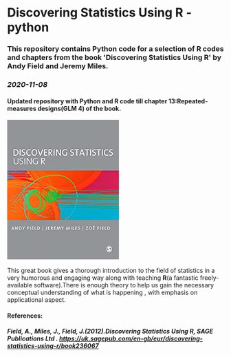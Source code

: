 # Discovering Statistics Using R - python
### This repository contains Python code for a selection of R codes and chapters from the book 'Discovering Statistics Using R' by Andy Field and Jeremy Miles.

### ***2020-11-08***
#### Updated repository with Python and R code till chapter 13:Repeated-measures designs(GLM 4) of the book.
![alt text](https://github.com/snehilk1312/AppliedStatistics/blob/master/dsur.jpg?raw=true)


This great book gives a thorough introduction to the field of statistics in a very humorous and engaging way along with teaching **R**(a fantastic freely-available software).There is enough theory to help us gain the necessary conceptual understanding of what is happening , with emphasis on applicational aspect. 

#### References:
##### Field, A., Miles, J., Field, J.(2012).*Discovering Statistics Using R*, SAGE Publications Ltd . https://uk.sagepub.com/en-gb/eur/discovering-statistics-using-r/book236067
